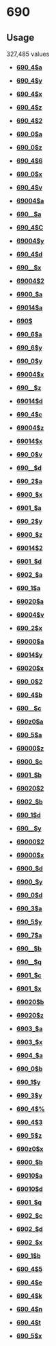 # 690

## Usage

327,485 values

-   **[690\_4$a](../../tags/690/690_4a-1.md)**  

-   **[690\_4$y](../../tags/690/690_4y-2.md)**  

-   **[690\_4$x](../../tags/690/690_4x-3.md)**  

-   **[690\_4$z](../../tags/690/690_4z-4.md)**  

-   **[690\_4$2](../../tags/690/690_42-5.md)**  

-   **[690\_0$a](../../tags/690/690_0a-6.md)**  

-   **[690\_0$z](../../tags/690/690_0z-7.md)**  

-   **[690\_4$6](../../tags/690/690_46-8.md)**  

-   **[690\_0$x](../../tags/690/690_0x-9.md)**  

-   **[690\_4$v](../../tags/690/690_4v-10.md)**  

-   **[69004$a](../../tags/690/69004a-11.md)**  

-   **[690\_\_$a](../../tags/690/690__a-12.md)**  

-   **[690\_4$C](../../tags/690/690_4c-13.md)**  

-   **[69004$y](../../tags/690/69004y-14.md)**  

-   **[690\_4$d](../../tags/690/690_4d-15.md)**  

-   **[690\_\_$x](../../tags/690/690__x-16.md)**  

-   **[69004$2](../../tags/690/690042-17.md)**  

-   **[6900\_$a](../../tags/690/6900_a-18.md)**  

-   **[69014$a](../../tags/690/69014a-19.md)**  

-   **[690$](../../tags/690/690-20.md)**  

-   **[690\_6$a](../../tags/690/690_6a-21.md)**  

-   **[690\_6$y](../../tags/690/690_6y-22.md)**  

-   **[690\_0$y](../../tags/690/690_0y-23.md)**  

-   **[69004$x](../../tags/690/69004x-24.md)**  

-   **[690\_\_$z](../../tags/690/690__z-25.md)**  

-   **[69014$d](../../tags/690/69014d-26.md)**  

-   **[690\_4$c](../../tags/690/690_4c-27.md)**  

-   **[69004$z](../../tags/690/69004z-28.md)**  

-   **[69014$x](../../tags/690/69014x-29.md)**  

-   **[690\_0$v](../../tags/690/690_0v-30.md)**  

-   **[690\_\_$d](../../tags/690/690__d-31.md)**  

-   **[690\_2$a](../../tags/690/690_2a-32.md)**  

-   **[6900\_$x](../../tags/690/6900_x-33.md)**  

-   **[6901\_$a](../../tags/690/6901_a-34.md)**  

-   **[690\_2$y](../../tags/690/690_2y-35.md)**  

-   **[6900\_$z](../../tags/690/6900_z-36.md)**  

-   **[69014$2](../../tags/690/690142-37.md)**  

-   **[6901\_$d](../../tags/690/6901_d-38.md)**  

-   **[6902\_$a](../../tags/690/6902_a-39.md)**  

-   **[690\_1$a](../../tags/690/690_1a-40.md)**  

-   **[69020$a](../../tags/690/69020a-41.md)**  

-   **[69004$v](../../tags/690/69004v-42.md)**  

-   **[690\_2$x](../../tags/690/690_2x-43.md)**  

-   **[69000$a](../../tags/690/69000a-44.md)**  

-   **[69014$y](../../tags/690/69014y-45.md)**  

-   **[69020$x](../../tags/690/69020x-46.md)**  

-   **[690\_0$2](../../tags/690/690_02-47.md)**  

-   **[690\_4$b](../../tags/690/690_4b-48.md)**  

-   **[690\_\_$c](../../tags/690/690__c-49.md)**  

-   **[690z0$a](../../tags/690/690z0a-50.md)**  

-   **[690\_5$a](../../tags/690/690_5a-51.md)**  

-   **[69000$z](../../tags/690/69000z-52.md)**  

-   **[6900\_$c](../../tags/690/6900_c-53.md)**  

-   **[6901\_$b](../../tags/690/6901_b-54.md)**  

-   **[69020$2](../../tags/690/690202-55.md)**  

-   **[6902\_$b](../../tags/690/6902_b-56.md)**  

-   **[690\_1$d](../../tags/690/690_1d-57.md)**  

-   **[690\_\_$y](../../tags/690/690__y-58.md)**  

-   **[69000$2](../../tags/690/690002-59.md)**  

-   **[69000$x](../../tags/690/69000x-60.md)**  

-   **[6900\_$d](../../tags/690/6900_d-61.md)**  

-   **[6900\_$y](../../tags/690/6900_y-62.md)**  

-   **[690\_0$d](../../tags/690/690_0d-63.md)**  

-   **[690\_3$a](../../tags/690/690_3a-64.md)**  

-   **[690\_5$y](../../tags/690/690_5y-65.md)**  

-   **[690\_7$a](../../tags/690/690_7a-66.md)**  

-   **[690\_\_$b](../../tags/690/690__b-67.md)**  

-   **[690\_\_$q](../../tags/690/690__q-68.md)**  

-   **[6901\_$c](../../tags/690/6901_c-69.md)**  

-   **[6901\_$x](../../tags/690/6901_x-70.md)**  

-   **[69020$b](../../tags/690/69020b-71.md)**  

-   **[69020$z](../../tags/690/69020z-72.md)**  

-   **[6903\_$a](../../tags/690/6903_a-73.md)**  

-   **[6903\_$x](../../tags/690/6903_x-74.md)**  

-   **[6904\_$a](../../tags/690/6904_a-75.md)**  

-   **[690\_0$b](../../tags/690/690_0b-76.md)**  

-   **[690\_1$y](../../tags/690/690_1y-77.md)**  

-   **[690\_3$y](../../tags/690/690_3y-78.md)**  

-   **[690\_4$%](../../tags/690/690_4_-79.md)**  

-   **[690\_4$3](../../tags/690/690_43-80.md)**  

-   **[690\_5$z](../../tags/690/690_5z-81.md)**  

-   **[690z0$x](../../tags/690/690z0x-82.md)**  

-   **[6900\_$b](../../tags/690/6900_b-83.md)**  

-   **[69010$a](../../tags/690/69010a-84.md)**  

-   **[69010$d](../../tags/690/69010d-85.md)**  

-   **[6901\_$q](../../tags/690/6901_q-86.md)**  

-   **[6902\_$c](../../tags/690/6902_c-87.md)**  

-   **[6902\_$d](../../tags/690/6902_d-88.md)**  

-   **[6902\_$x](../../tags/690/6902_x-89.md)**  

-   **[690\_1$b](../../tags/690/690_1b-90.md)**  

-   **[690\_4$5](../../tags/690/690_45-91.md)**  

-   **[690\_4$e](../../tags/690/690_4e-92.md)**  

-   **[690\_4$k](../../tags/690/690_4k-93.md)**  

-   **[690\_4$n](../../tags/690/690_4n-94.md)**  

-   **[690\_4$t](../../tags/690/690_4t-95.md)**  

-   **[690\_5$x](../../tags/690/690_5x-96.md)**  


